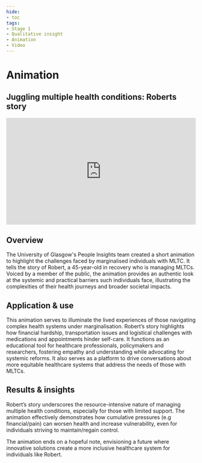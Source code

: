 ```yaml
---
hide:
- toc
tags:
- Stage 1
- Qualitative insight
- Animation
- Video
---
```

# Animation

## Juggling multiple health conditions: Roberts story

<div>
  <div style="position:relative;padding-top:56.25%;">
    <iframe src="https://www.youtube.com/embed/uJiVUPFFXBw" frameborder="0" allowfullscreen style="position:absolute;top:0;left:0;width:100%;height:100%;"></iframe>
  </div>
</div>

## Overview 

The University of Glasgow's People Insights team created a short animation to highlight the challenges faced by marginalised individuals with MLTC. It tells the story of Robert, a 45-year-old in recovery who is managing MLTCs. Voiced by a member of the public, the animation provides an authentic look at the systemic and practical barriers such individuals face, illustrating the complexities of their health journeys and broader societal impacts.

## Application & use

This animation serves to illuminate the lived experiences of those navigating complex health systems under marginalisation. Robert’s story highlights how financial hardship, transportation issues and logistical challenges with medications and appointments hinder self-care. It functions as an educational tool for healthcare professionals, policymakers and researchers, fostering empathy and understanding while advocating for systemic reforms. It also serves as a platform to drive conversations about more equitable healthcare systems that address the needs of those with MLTCs.

## Results & insights

Robert’s story underscores the resource-intensive nature of managing multiple health conditions, especially for those with limited support. The animation effectively demonstrates how cumulative pressures (e.g financial/pain) can worsen health and increase vulnerability, even for individuals striving to maintain/regain control.  

The animation ends on a hopeful note, envisioning a future where innovative solutions create a more inclusive healthcare system for individuals like Robert. 
